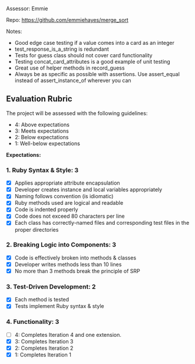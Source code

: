 Assessor: Emmie

Repo: https://github.com/emmiehayes/merge_sort

Notes:

* Good edge case testing if a value comes into a card as an integer
* test_response_is_a_string is redundant
* Tests for guess class should not cover card functionality
* Testing concat_card_attributes is a good example of unit testing
* Great use of helper methods in record_guess
* Always be as specific as possible with assertions. Use assert_equal instead of assert_instance_of wherever you can

## Evaluation Rubric

The project will be assessed with the following guidelines:

* 4: Above expectations
* 3: Meets expectations
* 2: Below expectations
* 1: Well-below expectations

**Expectations:**

### 1. Ruby Syntax & Style: 3

- [x] Applies appropriate attribute encapsulation  
- [x] Developer creates instance and local variables appropriately
- [x] Naming follows convention (is idiomatic)
- [x] Ruby methods used are logical and readable
- [x] Code is indented properly
- [x] Code does not exceed 80 characters per line
- [x] Each class has correctly-named files and corresponding test files in the proper directories

### 2. Breaking Logic into Components: 3

- [x] Code is effectively broken into methods & classes
- [x] Developer writes methods less than 10 lines
- [x] No more than 3 methods break the principle of SRP

### 3. Test-Driven Development: 2

- [x] Each method is tested  
- [x] Tests implement Ruby syntax & style   

### 4. Functionality: 3

- [ ] 4: Completes Iteration 4 and one extension.
- [x] 3: Completes Iteration 3
- [x] 2: Completes Iteration 2
- [x] 1: Completes Iteration 1
